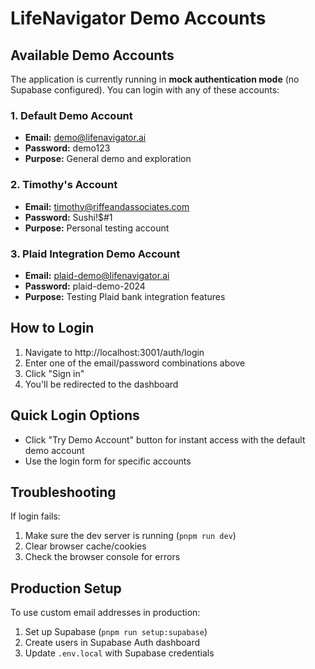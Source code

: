 # LifeNavigator Demo Accounts

## Available Demo Accounts

The application is currently running in **mock authentication mode** (no Supabase configured). You can login with any of these accounts:

### 1. Default Demo Account
- **Email:** demo@lifenavigator.ai
- **Password:** demo123
- **Purpose:** General demo and exploration

### 2. Timothy's Account
- **Email:** timothy@riffeandassociates.com  
- **Password:** Sushi!$#1
- **Purpose:** Personal testing account

### 3. Plaid Integration Demo Account
- **Email:** plaid-demo@lifenavigator.ai
- **Password:** plaid-demo-2024
- **Purpose:** Testing Plaid bank integration features

## How to Login

1. Navigate to http://localhost:3001/auth/login
2. Enter one of the email/password combinations above
3. Click "Sign in"
4. You'll be redirected to the dashboard

## Quick Login Options

- Click "Try Demo Account" button for instant access with the default demo account
- Use the login form for specific accounts

## Troubleshooting

If login fails:
1. Make sure the dev server is running (`pnpm run dev`)
2. Clear browser cache/cookies
3. Check the browser console for errors

## Production Setup

To use custom email addresses in production:
1. Set up Supabase (`pnpm run setup:supabase`)
2. Create users in Supabase Auth dashboard
3. Update `.env.local` with Supabase credentials